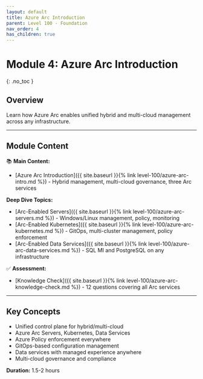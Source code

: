 ```yaml
---
layout: default
title: Azure Arc Introduction
parent: Level 100 - Foundation
nav_order: 4
has_children: true
---
```


# Module 4: Azure Arc Introduction
{: .no_toc }

## Overview

Learn how Azure Arc enables unified hybrid and multi-cloud management across any infrastructure.

---

## Module Content

📚 **Main Content:**
- [Azure Arc Introduction]({{ site.baseurl }}{% link level-100/azure-arc-intro.md %}) - Hybrid management, multi-cloud governance, three Arc services

**Deep Dive Topics:**
- [Arc-Enabled Servers]({{ site.baseurl }}{% link level-100/azure-arc-servers.md %}) - Windows/Linux management, policy, monitoring
- [Arc-Enabled Kubernetes]({{ site.baseurl }}{% link level-100/azure-arc-kubernetes.md %}) - GitOps, multi-cluster management, policy enforcement
- [Arc-Enabled Data Services]({{ site.baseurl }}{% link level-100/azure-arc-data-services.md %}) - SQL MI and PostgreSQL on any infrastructure

✅ **Assessment:**
- [Knowledge Check]({{ site.baseurl }}{% link level-100/azure-arc-knowledge-check.md %}) - 12 questions covering all Arc services

---

## Key Concepts

- Unified control plane for hybrid/multi-cloud
- Azure Arc Servers, Kubernetes, Data Services
- Azure Policy enforcement everywhere
- GitOps-based configuration management
- Data services with managed experience anywhere
- Multi-cloud governance and compliance

**Duration:** 1.5-2 hours
